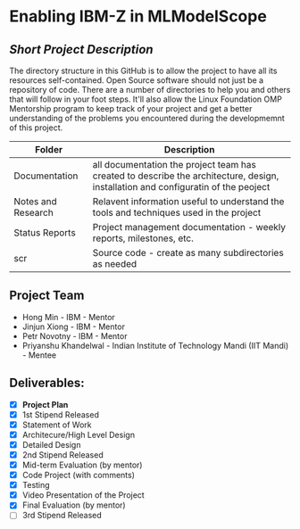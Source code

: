 # Enabling IBM-Z in MLModelScope
## *Short Project Description*
The directory structure in this GitHub is to allow the project to have all its resources self-contained.
Open Source software should not just be a repository of code.  There are a number of directories to help you and others that will 
follow in your foot steps.  It'll also allow the Linux Foundation OMP Mentorship program to keep track of your project and get
a better understanding of the problems you encountered during the developmemnt of this project.

| Folder | Description |
|---|---|
| Documentation |  all documentation the project team has created to describe the architecture, design, installation and configuratin of the peoject |
| Notes and Research | Relavent information useful to understand the tools and techniques used in the project |
| Status Reports | Project management documentation - weekly reports, milestones, etc. |
| scr | Source code - create as many subdirectories as needed |

## Project Team
- Hong Min - IBM - Mentor
- Jinjun Xiong - IBM - Mentor
- Petr Novotny - IBM - Mentor
- Priyanshu Khandelwal - Indian Institute of Technology Mandi (IIT Mandi) - Mentee

## Deliverables:
- [X] **Project Plan**
- [X] 1st Stipend Released
- [x] Statement of Work
- [x] Architecure/High Level Design
- [x] Detailed Design
- [x] 2nd Stipend Released
- [x] Mid-term Evaluation (by mentor)
- [x] Code Project (with comments)
- [x] Testing
- [x] Video Presentation of the Project
- [x] Final Evaluation (by mentor)
- [ ] 3rd Stipend Released

